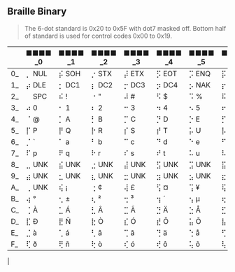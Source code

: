 ## Braille Binary

> The 6-dot standard is 0x20 to 0x5F with dot7 masked off.
> Bottom half of standard is used for control codes 0x00 to 0x19.

|       |■■■■ _0|■■■■ _1|■■■■ _2|■■■■ _3|■■■■ _4|■■■■ _5|■■■■ _6|■■■■ _7|■■■■ _8|■■■■ _9|■■■■ _A|■■■■ _B|■■■■ _C|■■■■ _D|■■■■ _E|■■■■ _F|
|-------|-------|-------|-------|-------|-------|-------|-------|-------|-------|-------|-------|-------|-------|-------|-------|-------|
|     0_| ⡀ NUL | ⡮ SOH | ⡐ STX | ⡼ ETX | ⡫ EOT | ⡩ ENQ | ⡯ ACK | ⡄ BEL | ⡷  BS | ⡾ TAB | ⡡  LF | ⡬  VT | ⡠  FF | ⡤  CR | ⡨  SO | ⡌  SI |
|     1_| ⡴ DLE | ⡂ DC1 | ⡆ DC2 | ⡒ DC3 | ⡲ DC4 | ⡢ NAK | ⡖ SYN | ⡶ ETB | ⡦ CAN | ⡔  EM | ⡱ SUB | ⡰ ESC | ⡣  FS | ⡿  GS | ⡜  RS | ⡹  US |
|     2_| ⠀ SPC | ⠮   ! | ⠐   " | ⠼   # | ⠫   $ | ⠩   % | ⠯   & | ⠄   ' | ⠷   ( | ⠾   ) | ⠡   * | ⠬   + | ⠠   , | ⠤   - | ⠨   . | ⠌   / |
|     3_| ⠴   0 | ⠂   1 | ⠆   2 | ⠒   3 | ⠲   4 | ⠢   5 | ⠖   6 | ⠶   7 | ⠦   8 | ⠔   9 | ⠱   : | ⠰   ; | ⠣   < | ⠿   = | ⠜   > | ⠹   ? |
|     4_| ⠈   @ | ⡁   A | ⡃   B | ⡉   C | ⡙   D | ⡑   E | ⡋   F | ⡛   G | ⡓   H | ⡊   I | ⡚   J | ⡅   K | ⡇   L | ⡍   M | ⡝   N | ⡕   O |
|     5_| ⡏   P | ⡟   Q | ⡗   R | ⡎   S | ⡞   T | ⡥   U | ⡧   V | ⡺   W | ⡭   X | ⡽   Y | ⡵   Z | ⠪   [ | ⠳   \ | ⠻   ] | ⠘   ^ | ⠸   _ |
|     6_| ⡈   ` | ⠁   a | ⠃   b | ⠉   c | ⠙   d | ⠑   e | ⠋   f | ⠛   g | ⠓   h | ⠊   i | ⠚   j | ⠅   k | ⠇   l | ⠍   m | ⠝   n | ⠕   o |
|     7_| ⠏   p | ⠟   q | ⠗   r | ⠎   s | ⠞   t | ⠥   u | ⠧   v | ⠺   w | ⠭   x | ⠽   y | ⠵   z | ⡪   { | ⡳  \| | ⡻   } | ⡘   ~ | ⡸ DEL |
|     8_| ⣀ UNK | ⣮ UNK | ⣐ UNK | ⣼ UNK | ⣫ UNK | ⣩ UNK | ⣯ UNK | ⣄ UNK | ⣷ UNK | ⣾ UNK | ⣡ UNK | ⣬ UNK | ⣠ UNK | ⣤ UNK | ⣨ UNK | ⣌ UNK |
|     9_| ⣴ UNK | ⣂ UNK | ⣆ UNK | ⣒ UNK | ⣲ UNK | ⣢ UNK | ⣖ UNK | ⣶ UNK | ⣦ UNK | ⣔ UNK | ⣱ UNK | ⣰ UNK | ⣣ UNK | ⣿ UNK | ⣜ UNK | ⣹ UNK |
|     A_| ⢀ UNK | ⢮   ¡ | ⢐   ¢ | ⢼   £ | ⢫   ¤ | ⢩   ¥ | ⢯   ¦ | ⢄   § | ⢷   ¨ | ⢾   © | ⢡   ª | ⢬   « | ⢠   ¬ | ⢤   ­ | ⢨   ® | ⢌   ¯ |
|     B_| ⢴   ° | ⢂   ± | ⢆   ² | ⢒   ³ | ⢲   ´ | ⢢   µ | ⢖   ¶ | ⢶   · | ⢦   ¸ | ⢔   ¹ | ⢱   º | ⢰   » | ⢣   ¼ | ⢿   ½ | ⢜   ¾ | ⢹   ¿ |
|     C_| ⢈   À | ⣁   Á | ⣃   Â | ⣉   Ã | ⣙   Ä | ⣑   Å | ⣋   Æ | ⣛   Ç | ⣓   È | ⣊   É | ⣚   Ê | ⣅   Ë | ⣇   Ì | ⣍   Í | ⣝   Î | ⣕   Ï |
|     D_| ⣏   Ð | ⣟   Ñ | ⣗   Ò | ⣎   Ó | ⣞   Ô | ⣥   Õ | ⣧   Ö | ⣺   × | ⣭   Ø | ⣽   Ù | ⣵   Ú | ⢪   Û | ⢳   Ü | ⢻   Ý | ⢘   Þ | ⢸   ß |
|     E_| ⣈   à | ⢁   á | ⢃   â | ⢉   ã | ⢙   ä | ⢑   å | ⢋   æ | ⢛   ç | ⢓   è | ⢊   é | ⢚   ê | ⢅   ë | ⢇   ì | ⢍   í | ⢝   î | ⢕   ï |
|     F_| ⢏   ð | ⢟   ñ | ⢗   ò | ⢎   ó | ⢞   ô | ⢥   õ | ⢧   ö | ⢺   ÷ | ⢭   ø | ⢽   ù | ⢵   ú | ⣪   û | ⣳   ü | ⣻   ý | ⣘   þ | ⣸   ÿ |
|
